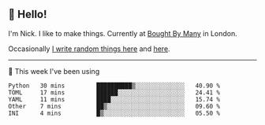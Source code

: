 ## 👋 Hello! 

I'm Nick. I like to make things. Currently at [Bought By Many](https://boughtbymany.com) in London.

Occasionally [I write random things here](https://nicksnell.com) and [here](https://twitter.com/nicksnell).

-------

🚀 This week I've been using

<!--START_SECTION:waka-->
```text
Python   30 mins         ██████████▒░░░░░░░░░░░░░░   40.90 % 
TOML     17 mins         ██████░░░░░░░░░░░░░░░░░░░   24.41 % 
YAML     11 mins         ████░░░░░░░░░░░░░░░░░░░░░   15.74 % 
Other    7 mins          ██▒░░░░░░░░░░░░░░░░░░░░░░   09.60 % 
INI      4 mins          █▒░░░░░░░░░░░░░░░░░░░░░░░   05.50 % 
```
<!--END_SECTION:waka-->
